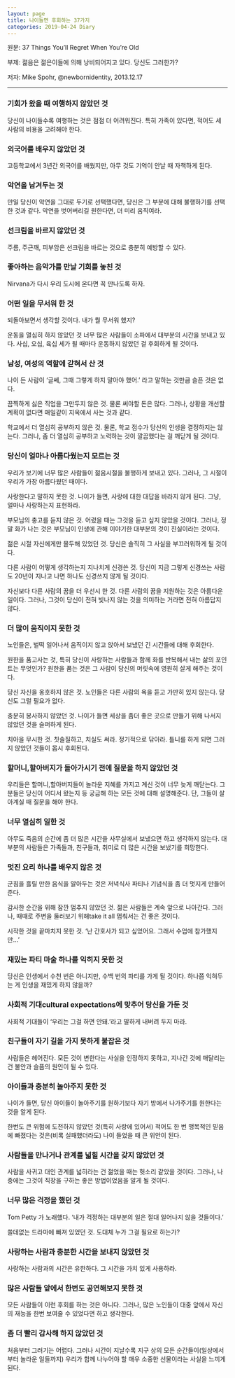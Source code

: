```yaml
---
layout: page
title: 나이들면 후회하는 37가지
categories: 2019-04-24 Diary
---
```



원문: 37 Things You’ll Regret When You’re Old 

부제: 젊음은 젊은이들에 의해 낭비되어지고 있다. 당신도 그러한가? 

저자: Mike Spohr, @newbornidentity, 2013.12.17 

---

### 기회가 왔을 때 여행하지 않았던 것
당신이 나이들수록 여행하는 것은 점점 더 어려워진다.
특히 가족이 있다면, 적어도 세 사람의 비용을 고려해야 한다.

### 외국어를 배우지 않았던 것
고등학교에서 3년간 외국어를 배웠지만, 아무 것도 기억이 안날 때 자책하게 된다.

### 악연을 남겨두는 것
만일 당신이 악연을 그대로 두기로 선택했다면, 당신은 그 부분에 대해 불행하기를 선택한 것과 같다.
악연을 벗어버리길 원한다면, 더 미리 움직여라.

### 선크림을 바르지 않았던 것
주름, 주근깨, 피부암은 선크림을 바르는 것으로 충분히 예방할 수 있다.

### 좋아하는 음악가를 만날 기회를 놓친 것
Nirvana가 다시 우리 도시에 온다면 꼭 만나도록 하자.

### 어떤 일을 무서워 한 것
되돌아보면서 생각할 것이다. 내가 뭘 무서워 했지?

운동을 열심히 하지 않았던 것 
너무 많은 사람들이 소파에서 대부분의 시간을 보내고 있다.
사십, 오십, 육십 세가 될 때마다 운동하지 않았던 걸 후회하게 될 것이다.

### 남성, 여성의 역할에 갇혀서 산 것
나이 든 사람이 ‘글쎄, 그때 그렇게 하지 말아야 했어.’ 라고 말하는 것만큼 슬픈 것은 없다.

끔찍하게 싫은 직업을 그만두지 않은 것.
물론 써야할 돈은 많다.
그러나, 상황을 개선할 계획이 없다면 매일같이 지옥에서 사는 것과 같다.

학교에서 더 열심히 공부하지 않은 것.
물론, 학교 점수가 당신의 인생을 결정하지는 않는다.
그러나, 좀 더 열심히 공부하고 노력하는 것이 깔끔했다는 걸 깨닫게 될 것이다.

### 당신이 얼마나 아름다웠는지 모르는 것
우리가 보기에 너무 많은 사람들이 젊음시절을 불행하게 보내고 있다.
그러나, 그 시절이 우리가 가장 아름다웠던 때이다.

사랑한다고 말하지 못한 것.
나이가 들면, 사랑에 대한 대답을 바라지 않게 된다.
그냥, 얼마나 사랑하는지 표현하라.

부모님의 충고를 듣지 않은 것.
어렸을 때는 그것을 듣고 싶지 않았을 것이다.
그러나, 정말 화가 나는 것은 부모님이 인생에 관해 이야기한 대부분의 것이 진실이라는 것이다.

젊은 시절 자신에게만 몰두해 있었던 것.
당신은 솔직히 그 사실을 부끄러워하게 될 것이다.

다른 사람이 어떻게 생각하는지 지나치게 신경쓴 것.
당신이 지금 그렇게 신경쓰는 사람도 20년이 지나고 나면 하나도 신경쓰지 않게 될 것이다.

자신보다 다른 사람의 꿈을 더 우선시 한 것.
다른 사람의 꿈을 지원하는 것은 아름다운 일이다.
그러나, 그것이 당신이 전혀 빛나지 않는 것을 의미하는 거라면 전혀 아름답지 않다.

### 더 많이 움직이지 못한 것
노인들은, 벌떡 일어나서 움직이지 않고 앉아서 보냈던 긴 시간들에 대해 후회한다.

원한을 품고사는 것, 특히 당신이 사랑하는 사람들과 함께
화를 반복해서 내는 삶의 포인트는 무엇인가?
원한을 품는 것은 그 사람이 당신의 머릿속에 영원히 살게 해주는 것이다.

당신 자신을 옹호하지 않은 것.
노인들은 다른 사람의 욕을 듣고 가만히 있지 않는다. 당신도 그럴 필요가 없다.

충분히 봉사하지 않았던 것.
나이가 들면 세상을 좀더 좋은 곳으로 만들기 위해 나서지 않았던 것을 슬퍼하게 된다.

치아을 무시한 것.
칫솔질하고, 치실도 써라. 정기적으로 닦아라.
틀니를 하게 되면 그러지 않았던 것들이 몹시 후회된다.

### 할머니,할아버지가 돌아가시기 전에 질문을 하지 않았던 것
우리들은 할머니,할아버지들이 놀라운 지혜를 가지고 계신 것이 너무 늦게 깨닫는다.
그분들은 당신이 어디서 왔는지 등 궁금해 하는 모든 것에 대해 설명해준다.
단, 그들이 살아계실 때 질문을 해야 한다.

### 너무 열심히 일한 것
아무도 죽음의 순간에 좀 더 많은 시간을 사무실에서 보냈으면 하고 생각하지 않는다.
대부분의 사람들은 가족들과, 친구들과, 취미로 더 많은 시간을 보냈기를 희망한다.

### 멋진 요리 하나를 배우지 않은 것
군침을 흘릴 만한 음식을 알아두는 것은 저녁식사 파티나 기념식을 좀 더 멋지게 만들어준다.

감사한 순간을 위해 잠깐 멈추지 않았던 것.
젊은 사람들은 계속 앞으로 나아간다.
그러나, 때때로 주변을 둘러보기 위해take it all 멈춰서는 건 좋은 것이다.

시작한 것을 끝마치지 못한 것.
‘난 간호사가 되고 싶었어요. 그래서 수업에 참가했지만…’

### 재밌는 파티 마술 하나를 익히지 못한 것
당신은 인생에서 수천 번은 아니지만, 수백 번의 파티를 가게 될 것이다.
하나쯤 익혀두는 게 인생을 재밌게 하지 않을까?

### 사회적 기대cultural expectations에 맞추어 당신을 가둔 것
사회적 기대들이 ‘우리는 그걸 하면 안돼.’라고 말하게 내버려 두지 마라.

### 친구들이 자기 길을 가지 못하게 붙잡은 것
사람들은 헤어진다.
모든 것이 변한다는 사실을 인정하지 못하고, 지나간 것에 매달리는 건 불안과 슬픔의 원인이 될 수 있다.

### 아이들과 충분히 놀아주지 못한 것
나이가 들면, 당신 아이들이 놀아주기를 원하기보다 자기 방에서 나가주기를 원한다는 것을 알게 된다.

한번도 큰 위험에 도전하지 않았던 것(특히 사랑에 있어서)
적어도 한 번 맹목적인 믿음에 빠졌다는 것은(비록 실패했더라도) 나이 들었을 때 큰 위안이 된다.

### 사람들을 만나거나 관계를 넓힐 시간을 갖지 않았던 것
사람을 사귀고 대인 관계를 넓히라는 건 젊었을 때는 헛소리 같았을 것이다.
그러나, 나중에는 그것이 직장을 구하는 좋은 방법이었음을 알게 될 것이다.

### 너무 많은 걱정을 했던 것
Tom Petty 가 노래했다.
‘내가 걱정하는 대부분의 일은 절대 일어나지 않을 것들이다.’

쓸데없는 드라마에 빠져 있었던 것.
도대체 누가 그걸 필요로 하는가?

### 사랑하는 사람과 충분한 시간을 보내지 않았던 것
사랑하는 사람과의 시간은 유한하다.
그 시간을 가치 있게 사용하라.

### 많은 사람들 앞에서 한번도 공연해보지 못한 것
모든 사람들이 이런 후회를 하는 것은 아니다.
그러나, 많은 노인들이 대중 앞에서 자신의 재능을 한번 보여줄 수 있었다면 하고 생각한다.

### 좀 더 빨리 감사해 하지 않았던 것
처음부터 그러기는 어렵다.
그러나 시간이 지날수록 지구 상의 모든 순간들이(일상에서부터 놀라운 일들까지) 우리가 함께 나누어야 할 매우 소중한 선물이라는 사실을 느끼게 된다.

